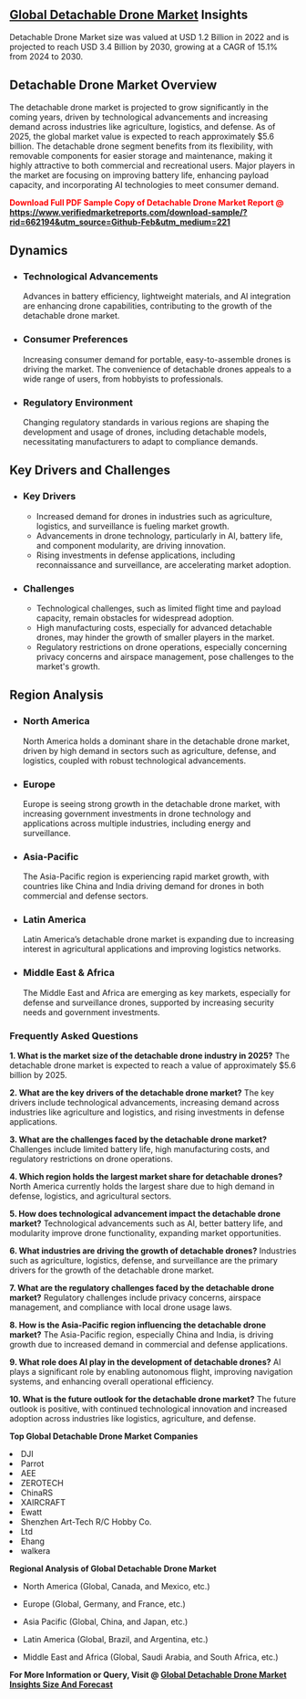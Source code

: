 <h2><a href="https://www.verifiedmarketreports.com/download-sample/?rid=662194&amp;utm_source=Github&amp;utm_medium=221" target="_blank">Global Detachable Drone Market</a> Insights</h2><p>Detachable Drone Market size was valued at USD 1.2 Billion in 2022 and is projected to reach USD 3.4 Billion by 2030, growing at a CAGR of 15.1% from 2024 to 2030.</p><p> <h2>Detachable Drone Market Overview</h2> <p>The detachable drone market is projected to grow significantly in the coming years, driven by technological advancements and increasing demand across industries like agriculture, logistics, and defense. As of 2025, the global market value is expected to reach approximately $5.6 billion. The detachable drone segment benefits from its flexibility, with removable components for easier storage and maintenance, making it highly attractive to both commercial and recreational users. Major players in the market are focusing on improving battery life, enhancing payload capacity, and incorporating AI technologies to meet consumer demand.</p> <p><strong><p><span class=""><span style="color: #ff0000;"><strong>Download Full PDF Sample Copy of Detachable Drone Market Report</strong> @ </span><a href="https://www.verifiedmarketreports.com/download-sample/?rid=662194&amp;utm_source=Github-Feb&amp;utm_medium=221" target="_blank">https://www.verifiedmarketreports.com/download-sample/?rid=662194&amp;utm_source=Github-Feb&amp;utm_medium=221</a></span></p></strong></p> <h2>Dynamics</h2> <ul> <li><h3>Technological Advancements</h3> Advances in battery efficiency, lightweight materials, and AI integration are enhancing drone capabilities, contributing to the growth of the detachable drone market.</li> <li><h3>Consumer Preferences</h3> Increasing consumer demand for portable, easy-to-assemble drones is driving the market. The convenience of detachable drones appeals to a wide range of users, from hobbyists to professionals.</li> <li><h3>Regulatory Environment</h3> Changing regulatory standards in various regions are shaping the development and usage of drones, including detachable models, necessitating manufacturers to adapt to compliance demands.</li> </ul> <h2>Key Drivers and Challenges</h2> <ul> <li><h3>Key Drivers</h3> <ul> <li>Increased demand for drones in industries such as agriculture, logistics, and surveillance is fueling market growth.</li> <li>Advancements in drone technology, particularly in AI, battery life, and component modularity, are driving innovation.</li> <li>Rising investments in defense applications, including reconnaissance and surveillance, are accelerating market adoption.</li> </ul> </li> <li><h3>Challenges</h3> <ul> <li>Technological challenges, such as limited flight time and payload capacity, remain obstacles for widespread adoption.</li> <li>High manufacturing costs, especially for advanced detachable drones, may hinder the growth of smaller players in the market.</li> <li>Regulatory restrictions on drone operations, especially concerning privacy concerns and airspace management, pose challenges to the market's growth.</li> </ul> </li> </ul> <h2>Region Analysis</h2> <ul> <li><h3>North America</h3> North America holds a dominant share in the detachable drone market, driven by high demand in sectors such as agriculture, defense, and logistics, coupled with robust technological advancements.</li> <li><h3>Europe</h3> Europe is seeing strong growth in the detachable drone market, with increasing government investments in drone technology and applications across multiple industries, including energy and surveillance.</li> <li><h3>Asia-Pacific</h3> The Asia-Pacific region is experiencing rapid market growth, with countries like China and India driving demand for drones in both commercial and defense sectors.</li> <li><h3>Latin America</h3> Latin America’s detachable drone market is expanding due to increasing interest in agricultural applications and improving logistics networks.</li> <li><h3>Middle East & Africa</h3> The Middle East and Africa are emerging as key markets, especially for defense and surveillance drones, supported by increasing security needs and government investments.</li> </ul> <h3>Frequently Asked Questions</h3> <p><strong>1. What is the market size of the detachable drone industry in 2025?</strong> The detachable drone market is expected to reach a value of approximately $5.6 billion by 2025.</p> <p><strong>2. What are the key drivers of the detachable drone market?</strong> The key drivers include technological advancements, increasing demand across industries like agriculture and logistics, and rising investments in defense applications.</p> <p><strong>3. What are the challenges faced by the detachable drone market?</strong> Challenges include limited battery life, high manufacturing costs, and regulatory restrictions on drone operations.</p> <p><strong>4. Which region holds the largest market share for detachable drones?</strong> North America currently holds the largest share due to high demand in defense, logistics, and agricultural sectors.</p> <p><strong>5. How does technological advancement impact the detachable drone market?</strong> Technological advancements such as AI, better battery life, and modularity improve drone functionality, expanding market opportunities.</p> <p><strong>6. What industries are driving the growth of detachable drones?</strong> Industries such as agriculture, logistics, defense, and surveillance are the primary drivers for the growth of the detachable drone market.</p> <p><strong>7. What are the regulatory challenges faced by the detachable drone market?</strong> Regulatory challenges include privacy concerns, airspace management, and compliance with local drone usage laws.</p> <p><strong>8. How is the Asia-Pacific region influencing the detachable drone market?</strong> The Asia-Pacific region, especially China and India, is driving growth due to increased demand in commercial and defense applications.</p> <p><strong>9. What role does AI play in the development of detachable drones?</strong> AI plays a significant role by enabling autonomous flight, improving navigation systems, and enhancing overall operational efficiency.</p> <p><strong>10. What is the future outlook for the detachable drone market?</strong> The future outlook is positive, with continued technological innovation and increased adoption across industries like logistics, agriculture, and defense.</p> </p><p><strong>Top Global Detachable Drone Market Companies</strong></p><div data-test-id=""><p><li>DJI</li><li> Parrot</li><li> AEE</li><li> ZEROTECH</li><li> ChinaRS</li><li> XAIRCRAFT</li><li> Ewatt</li><li> Shenzhen Art-Tech R/C Hobby Co.</li><li> Ltd</li><li> Ehang</li><li> walkera</li></p><div><strong>Regional Analysis of&nbsp;Global Detachable Drone Market</strong></div><ul><li dir="ltr"><p dir="ltr">North America&nbsp;(Global, Canada, and Mexico, etc.)</p></li><li dir="ltr"><p dir="ltr">Europe (Global, Germany, and France, etc.)</p></li><li dir="ltr"><p dir="ltr">Asia Pacific&nbsp;(Global, China, and Japan, etc.)</p></li><li dir="ltr"><p dir="ltr">Latin America&nbsp;(Global, Brazil, and Argentina, etc.)</p></li><li dir="ltr">Middle East and Africa&nbsp;(Global, Saudi Arabia, and South Africa, etc.)</li></ul><p><strong>For More Information or Query, Visit @&nbsp;</strong><strong><a href="https://www.verifiedmarketreports.com/product/detachable-drone-market/?utm_source=Github&amp;utm_medium=221" target="_blank">Global Detachable Drone Market Insights Size And Forecast</a></strong></p></div>
